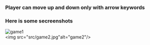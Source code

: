 ### Player can move up and down only with arrow keywords
### Here is some secreenshots
<img src="src/game1.jpg" alt="game1"/><br>
<img src="src/game2.jpg"alt="game2"/><br>